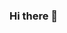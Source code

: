 ### Hi there 👋


[linkedin]: https://www.linkedin.com/in/gabriel-reus/
<!--
[![Top Langs](https://github-readme-stats.vercel.app/api/top-langs/?username=gabrielreusrodriguez&layout=compact)](https://github.com/anuraghazra/github-readme-stats)
-->
<!--
  <img align="center" src="https://github-readme-stats.vercel.app/api?username=gabrielreusrodriguez&count_private=true&hide=stars&show_icons=true&theme=react&hide_border=true" />
  <img align="center" src="https://github-readme-stats.vercel.app/api/top-langs/?username=gabrielreusrodriguez&count_private=true&show_icons=true&theme=react&hide_border=true&layout=compact" />
-->

<!--
**GabrielReusRodriguez/GabrielReusRodriguez** is a ✨ _special_ ✨ repository because its `README.md` (this file) appears on your GitHub profile.

Here are some ideas to get you started:

- 🔭 I’m currently working on ...
- 🌱 I’m currently learning ...
- 👯 I’m looking to collaborate on ...
- 🤔 I’m looking for help with ...
- 💬 Ask me about ...
- 📫 How to reach me: ...
- 😄 Pronouns: ...
- ⚡ Fun fact: ...
-->
